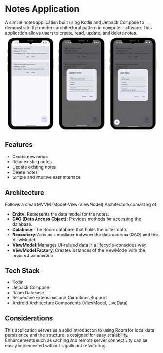# Notes Application
A simple notes application built using Kotlin and Jetpack Compose to demonstrate the modern architectural pattern in computer software.
This application allows users to create, read, update, and delete notes.
![Main](https://github.com/sofiaamihan/notes-application/blob/main/data/main.png)

## Features
- Create new notes
- Read existing notes
- Update existing notes
- Delete notes
- Simple and intuitive user interface

## Architecture
Follows a clean MVVM (Model-View-ViewModel) Architecture consisting of:
- **Entity**: Represents the data model for the notes.
- **DAO (Data Access Object)**: Provides methods for accessing the database.
- **Database**: The Room database that holds the notes data.
- **Repository**: Acts as a mediator between the data sources (DAO) and the ViewModel.
- **ViewModel**: Manages UI-related data in a lifecycle-conscious way.
- **ViewModel Factory**: Creates instances of the ViewModel with the required parameters.

## Tech Stack
- Kotlin
- Jetpack Compose
- Room Database
- Respective Extensions and Coroutines Support
- Android Architecture Components (ViewModel, LiveData)

## Considerations
This application serves as a solid introduction to using Room for local data persistence and the structure is designed for easy scalability. 
Enhancements such as caching and remote server connectivity can be easily implemented without significant refactoring.
